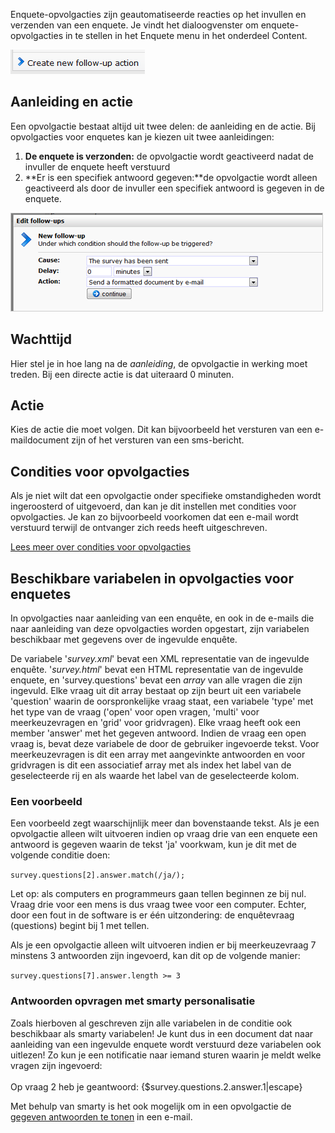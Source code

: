 Enquete-opvolgacties zijn geautomatiseerde reacties op het invullen en
verzenden van een enquete. Je vindt het dialoogvenster om
enquete-opvolgacties in te stellen in het Enquete menu in het onderdeel
Content.

![](../images/addnewfollowup.png)

Aanleiding en actie
-------------------

Een opvolgactie bestaat altijd uit twee delen: de aanleiding en de
actie. Bij opvolgacties voor enquetes kan je kiezen uit twee
aanleidingen:

1.  **De enquete is verzonden:** de opvolgactie wordt geactiveerd nadat
    de invuller de enquete heeft verstuurd
2.  **Er is een specifiek antwoord gegeven:**de opvolgactie wordt alleen
    geactiveerd als door de invuller een specifiek antwoord is gegeven
    in de enquete.

![opvolgactie](../images/survey-followup.png)

Wachttijd
---------

Hier stel je in hoe lang na de *aanleiding*, de opvolgactie in werking
moet treden. Bij een directe actie is dat uiteraard 0 minuten.

Actie
-----

Kies de actie die moet volgen. Dit kan bijvoorbeeld het versturen van
een e-maildocument zijn of het versturen van een sms-bericht.

Condities voor opvolgacties
---------------------------

Als je niet wilt dat een opvolgactie onder specifieke omstandigheden
wordt ingeroosterd of uitgevoerd, dan kan je dit instellen met condities
voor opvolgacties. Je kan zo bijvoorbeeld voorkomen dat een e-mail wordt
verstuurd terwijl de ontvanger zich reeds heeft uitgeschreven.

[Lees meer over condities voor
opvolgacties](./conditions-for-follow-ups.md)

Beschikbare variabelen in opvolgacties voor enquetes
----------------------------------------------------

In opvolgacties naar aanleiding van een enquête, en ook in de e-mails
die naar aanleiding van deze opvolgacties worden opgestart, zijn
variabelen beschikbaar met gegevens over de ingevulde enquête.

De variabele '*survey.xml*' bevat een XML representatie van de ingevulde
enquête. '*survey.html*' bevat een HTML representatie van de ingevulde
enquete, en 'survey.questions' bevat een *array* van alle vragen die
zijn ingevuld. Elke vraag uit dit array bestaat op zijn beurt uit een
variabele 'question' waarin de oorspronkelijke vraag staat, een
variabele 'type' met het type van de vraag ('open' voor open vragen,
'multi' voor meerkeuzevragen en 'grid' voor gridvragen). Elke vraag
heeft ook een member 'answer' met het gegeven antwoord. Indien de vraag
een open vraag is, bevat deze variabele de door de gebruiker ingevoerde
tekst. Voor meerkeuzevragen is dit een array met aangevinkte antwoorden
en voor gridvragen is dit een associatief array met als index het label
van de geselecteerde rij en als waarde het label van de geselecteerde
kolom.

### Een voorbeeld

Een voorbeeld zegt waarschijnlijk meer dan bovenstaande tekst. Als je
een opvolgactie alleen wilt uitvoeren indien op vraag drie van een
enquete een antwoord is gegeven waarin de tekst 'ja' voorkwam, kun je
dit met de volgende conditie doen:

`survey.questions[2].answer.match(/ja/);`

Let op: als computers en programmeurs gaan tellen beginnen ze bij nul.
Vraag drie voor een mens is dus vraag twee voor een computer. Echter,
door een fout in de software is er één uitzondering: de enquêtevraag
(questions) begint bij 1 met tellen.

Als je een opvolgactie alleen wilt uitvoeren indien er bij
meerkeuzevraag 7 minstens 3 antwoorden zijn ingevoerd, kan dit op de
volgende manier:

`survey.questions[7].answer.length >= 3`

### Antwoorden opvragen met smarty personalisatie

Zoals hierboven al geschreven zijn alle variabelen in de conditie ook
beschikbaar als smarty variabelen! Je kunt dus in een document dat naar
aanleiding van een ingevulde enquete wordt verstuurd deze variabelen ook
uitlezen! Zo kun je een notificatie naar iemand sturen waarin je meldt
welke vragen zijn ingevoerd: \
\
 Op vraag 2 heb je geantwoord: {\$survey.questions.2.answer.1|escape}

Met behulp van smarty is het ook mogelijk om in een opvolgactie de
[gegeven antwoorden te
tonen](http://www.copernica.com/nl/ondersteuning/antwoorden-enquete-mailen-in-opvolgactie)
in een e-mail.
